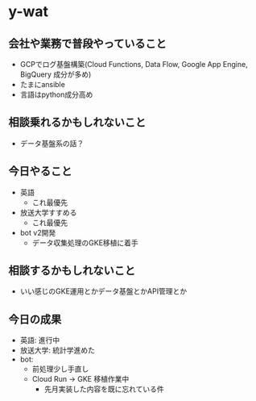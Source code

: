 # y-wat

## 会社や業務で普段やっていること
- GCPでログ基盤構築(Cloud Functions, Data Flow, Google App Engine, BigQuery 成分が多め)
- たまにansible
- 言語はpython成分高め

## 相談乗れるかもしれないこと
- データ基盤系の話？

## 今日やること
- 英語
  - これ最優先
- 放送大学すすめる
  - これ最優先
- bot v2開発
  - データ収集処理のGKE移植に着手

## 相談するかもしれないこと
- いい感じのGKE運用とかデータ基盤とかAPI管理とか

## 今日の成果
- 英語: 進行中
- 放送大学: 統計学進めた
- bot:
  - 前処理少し手直し 
  - Cloud Run -> GKE 移植作業中
    - 先月実装した内容を既に忘れている件
